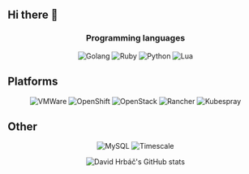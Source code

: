 ## Hi there 👋


<h3 align="center">Programming languages</h3>
<p align="center">
  <img alt="Golang" src="https://img.shields.io/badge/-Golang-00ADD8?style=for-the-badge&logo=go&logoColor=white" />
  <img alt="Ruby" src="https://img.shields.io/badge/-Ruby-CC342D?style=for-the-badge&logo=ruby&logoColor=white" />
  <img alt="Python" src="https://img.shields.io/badge/-Python-3776AB?style=for-the-badge&logo=python&logoColor=white" />
  <img alt="Lua" src="https://img.shields.io/badge/-Lua-#2C2D72?style=for-the-badge&logo=lua&logoColor=white" />
</p>

## Platforms

<p align="center">
  <img alt="VMWare" src="https://img.shields.io/badge/-VMWare-607078?style=for-the-badge&logo=vmware&logoColor=white" />
  <img alt="OpenShift" src="https://img.shields.io/badge/-Red Hat Open Shift-EE0000?style=for-the-badge&logo=redhatopenshift&logoColor=white" />
  <img alt="OpenStack" src="https://img.shields.io/badge/-OpenStack-ED1944?style=for-the-badge&logo=openstack&logoColor=white" />
  <img alt="Rancher" src="https://img.shields.io/badge/-Rancher-0075A8?style=for-the-badge&logo=rancher&logoColor=white" />
  <img alt="Kubespray" src="https://img.shields.io/badge/-Kubespray-326CE5?style=for-the-badge&logo=kubernetes&logoColor=white" />
</p>

## Other

<p align="center">
  <img alt="MySQL" src="https://img.shields.io/badge/-MySQL-4479A1?style=for-the-badge&logo=MySQL&logoColor=white" />
  <img alt="Timescale" src="https://img.shields.io/badge/-Timescale-FDB515?style=for-the-badge&logo=timescale&logoColor=white" />
</p>

<p align="center">
  <img src="https://github-readme-stats.vercel.app/api?username=davidhrbac&count_private=true&show_icons=true" alt="David Hrbáč's GitHub stats">
</p>

<!--
**davidhrbac/davidhrbac** is a ✨ _special_ ✨ repository because its `README.md` (this file) appears on your GitHub profile.

Here are some ideas to get you started:

- 🔭 I’m currently working on ...
- 🌱 I’m currently learning ...
- 👯 I’m looking to collaborate on ...
- 🤔 I’m looking for help with ...
- 💬 Ask me about ...
- 📫 How to reach me: ...
- 😄 Pronouns: ...
- ⚡ Fun fact: ...
-->
